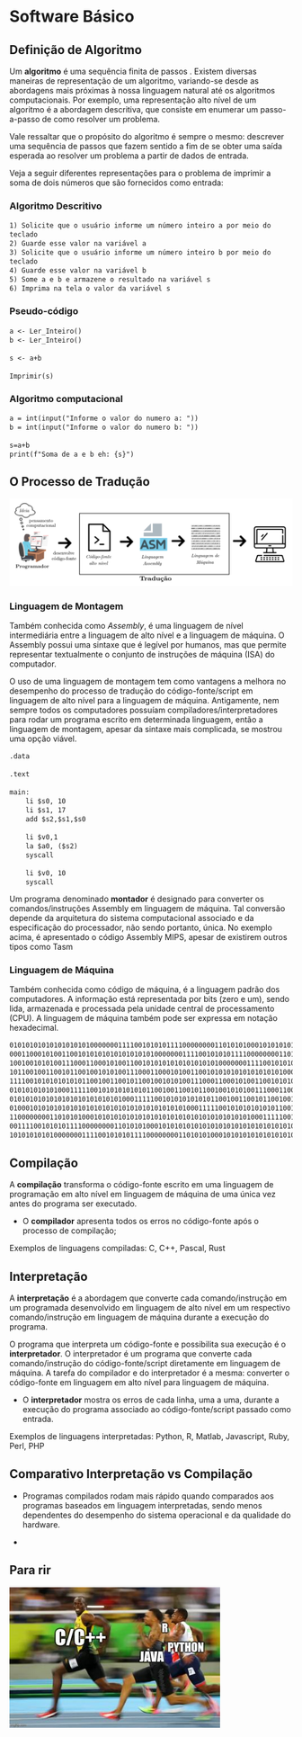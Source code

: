 
# Software Básico

## Definição de Algoritmo

Um **algoritmo** é uma sequência finita de passos . Existem diversas maneiras de representação de um algoritmo, variando-se desde as abordagens mais próximas à nossa linguagem natural até os algoritmos computacionais. Por exemplo, uma representação alto nível de um algoritmo é a abordagem descritiva, que consiste em enumerar um passo-a-passo de como resolver um problema.

Vale ressaltar que o propósito do algoritmo é sempre o mesmo: descrever uma sequência de passos que fazem sentido a fim de se obter uma saída esperada ao resolver um problema a partir de dados de entrada.

Veja a seguir diferentes representações para o problema de imprimir a soma de dois números que são fornecidos como entrada:

### Algoritmo Descritivo

```
1) Solicite que o usuário informe um número inteiro a por meio do teclado
2) Guarde esse valor na variável a
3) Solicite que o usuário informe um número inteiro b por meio do teclado
4) Guarde esse valor na variável b
5) Some a e b e armazene o resultado na variável s
6) Imprima na tela o valor da variável s
```

### Pseudo-código

```
a <- Ler_Inteiro()
b <- Ler_Inteiro()

s <- a+b

Imprimir(s)
```

### Algoritmo computacional


```
a = int(input("Informe o valor do numero a: "))
b = int(input("Informe o valor do numero b: "))

s=a+b
print(f"Soma de a e b eh: {s}")
```

## O Processo de Tradução

![Apenas para rir](imgs/traducao2.png)

### Linguagem de Montagem

Também conhecida como *Assembly*, é uma linguagem de nível intermediária entre a linguagem de alto nível e a linguagem de máquina. O Assembly possui uma sintaxe que é legível por humanos, mas que permite representar textualmente o conjunto de instruções de máquina (ISA) do computador.

O uso de uma linguagem de montagem tem como vantagens a melhora no desempenho do processo de tradução do código-fonte/script em linguagem de alto nível para a linguagem de máquina. Antigamente, nem sempre todos os computadores possuíam compiladores/interpretadores para rodar um programa escrito em determinada linguagem, então a linguagem de montagem, apesar da sintaxe mais complicada, se mostrou uma opção viável. 

```
.data
               
.text
 
main:                  
	li $s0, 10
	li $s1, 17
	add $s2,$s1,$s0

	li $v0,1
	la $a0, ($s2)
	syscall

	li $v0, 10
	syscall
```

Um programa denominado **montador** é designado para converter os comandos/instruções Assembly em linguagem de máquina. Tal conversão depende da arquitetura do sistema computacional associado e da especificação do processador, não sendo portanto, única. No exemplo acima, é apresentado o código Assembly MIPS, apesar de existirem outros tipos como Tasm 


### Linguagem de Máquina

Também conhecida como código de máquina, é a linguagem padrão dos computadores. A informação está representada por bits (zero e um), sendo lida, armazenada e processada pela unidade central de processamento (CPU). A linguagem de máquina também pode ser expressa em notação hexadecimal.

```
010101010101010101010000000111100101010111100000000110101010001010101010101010101010101010101010101010001111100101010101010110010011001011001001010100111
000110001010011001010101010101010101000000011110010101011110000000011010101000101010101010101010101010101010101010101000111110010101010101011001001100101
100100101010011100011000101001100101010101010101010100000001111001010101111000000001101010100010101010101010101010101010101010101010100011111001010101010
101100100110010110010010101001110001100010100110010101010101010101010000000111100101010111100000000110101010001010101010101010101010101010101010101010001
111100101010101010110010011001011001001010100111000110001010011001010101010101010101000000011110010101011110000000011010101000101010101010101010101010101
010101010101000111110010101010101011001001100101100100101010011100011000101001100101010101010101010100000001111001010101111000000001101010100010101010101
010101010101010101010101010100011111001010101010101100100110010110010010101001110001100010100110010101010101010101010000000111100101010111100000000110101
010001010101010101010101010101010101010101010001111100101010101010110010011001011001001010100111000110001010011001010101010101010101000000011110010101011
110000000011010101000101010101010101010101010101010101010101000111110010101010101011001001100101100100101010011100011000101001100101010101010101010100000
001111001010101111000000001101010100010101010101010101010101010101010101010100011111001010101010101100100110010110010010101001110001100010100110010101010
101010101010000000111100101010111100000000110101010001010101010101010101010101010101010101010001111100101010101010110010011001011001001010100111000110001
```


## Compilação

A **compilação** transforma o código-fonte escrito em uma linguagem de programação em alto nível em linguagem de máquina de uma única vez antes do programa ser executado.

- O **compilador** apresenta todos os erros no código-fonte após o processo de compilação;

Exemplos de linguagens compiladas: C, C++, Pascal, Rust

## Interpretação

A **interpretação** é a abordagem que converte cada comando/instrução em um programada desenvolvido em linguagem de alto nível em um respectivo comando/instrução em linguagem de máquina durante a execução do programa.

O programa que interpreta um código-fonte e possibilita sua execução é o **interpretador**. O interpretador é um programa que converte cada comando/instrução do código-fonte/script diretamente em linguagem de máquina. A tarefa do compilador e do interpretador é a mesma: converter o código-fonte em linguagem em alto nível para linguagem de máquina.

- O **interpretador** mostra os erros de cada linha, uma a uma, durante a execução do programa associado ao código-fonte/script passado como entrada.

Exemplos de linguagens interpretadas: Python, R, Matlab, Javascript, Ruby, Perl, PHP

## Comparativo Interpretação vs Compilação

- Programas compilados rodam mais rápido quando comparados aos programas baseados em linguagem interpretadas, sendo menos dependentes do desempenho do sistema operacional e da qualidade do hardware.

- 

## Para rir
![Apenas para rir](imgs/usainbolt_languages.jpg)

